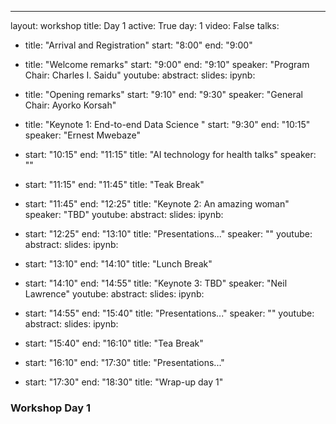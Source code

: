 ---
layout: workshop
title: Day 1
active: True
day: 1
video: False
talks:
- title: "Arrival and Registration"
  start: "8:00"
  end: "9:00"
  
- title: "Welcome remarks"
  start: "9:00"
  end: "9:10"
  speaker: "Program Chair: Charles I. Saidu"
  youtube:
  abstract:
  slides:
  ipynb:
  
- title: "Opening remarks"
  start: "9:10"
  end: "9:30"
  speaker: "General Chair: Ayorko Korsah"

- title: "Keynote 1: End-to-end Data Science "
  start: "9:30"
  end: "10:15"
  speaker: "Ernest Mwebaze"
  
- start: "10:15"
  end: "11:15"
  title: "AI technology for health talks"
  speaker: ""

- start: "11:15"
  end: "11:45"
  title: "Teak Break"

- start: "11:45"
  end: "12:25"
  title: "Keynote 2: An amazing woman"
  speaker: "TBD"
  youtube:
  abstract:
  slides: 
  ipynb:
  
- start: "12:25"
  end: "13:10"
  title: "Presentations..."
  speaker: ""
  youtube:
  abstract:
  slides: 
  ipynb:
    
- start: "13:10"
  end: "14:10"
  title: "Lunch Break"

- start: "14:10"
  end: "14:55"
  title: "Keynote 3: TBD"
  speaker: "Neil Lawrence"
  youtube:
  abstract:
  slides: 
  ipynb:
  
- start: "14:55"
  end: "15:40"
  title: "Presentations..."
  speaker: ""
  youtube:
  abstract:
  slides:
  ipynb:
  
- start: "15:40"
  end: "16:10"
  title: "Tea Break"

- start: "16:10"
  end: "17:30"
  title: "Presentations..."

- start: "17:30"
  end: "18:30"
  title: "Wrap-up day 1"

<h3> <b>Workshop Day 1 </b></h3>
